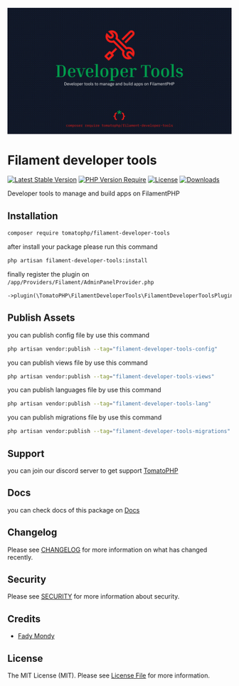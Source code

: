 ![Screenshot](https://github.com/tomatophp/filament-developer-tools/blob/master/arts/3x1io-tomato-developer-tools.jpg)

# Filament developer tools

[![Latest Stable Version](https://poser.pugx.org/tomatophp/filament-developer-tools/version.svg)](https://packagist.org/packages/tomatophp/filament-developer-tools)
[![PHP Version Require](http://poser.pugx.org/tomatophp/filament-developer-tools/require/php)](https://packagist.org/packages/tomatophp/filament-developer-tools)
[![License](https://poser.pugx.org/tomatophp/filament-developer-tools/license.svg)](https://packagist.org/packages/tomatophp/filament-developer-tools)
[![Downloads](https://poser.pugx.org/tomatophp/filament-developer-tools/d/total.svg)](https://packagist.org/packages/tomatophp/filament-developer-tools)


Developer tools to manage and build apps on FilamentPHP

## Installation

```bash
composer require tomatophp/filament-developer-tools
```
after install your package please run this command

```bash
php artisan filament-developer-tools:install
```
finally register the plugin on `/app/Providers/Filament/AdminPanelProvider.php`

```php
->plugin(\TomatoPHP\FilamentDeveloperTools\FilamentDeveloperToolsPlugin::make())
```

## Publish Assets

you can publish config file by use this command

```bash
php artisan vendor:publish --tag="filament-developer-tools-config"
```

you can publish views file by use this command

```bash
php artisan vendor:publish --tag="filament-developer-tools-views"
```

you can publish languages file by use this command

```bash
php artisan vendor:publish --tag="filament-developer-tools-lang"
```

you can publish migrations file by use this command

```bash
php artisan vendor:publish --tag="filament-developer-tools-migrations"
```

## Support

you can join our discord server to get support [TomatoPHP](https://discord.gg/Xqmt35Uh)

## Docs

you can check docs of this package on [Docs](https://docs.tomatophp.com/plugins/laravel-package-generator)

## Changelog

Please see [CHANGELOG](CHANGELOG.md) for more information on what has changed recently.

## Security

Please see [SECURITY](SECURITY.md) for more information about security.

## Credits

- [Fady Mondy](mailto:info@3x1.io)

## License

The MIT License (MIT). Please see [License File](LICENSE.md) for more information.
